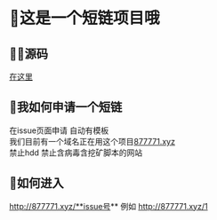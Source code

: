 # 🌵这是一个短链项目哦
## 🧑‍💻源码
[在这里](https://github.com/nelsontky/gh-pages-url-shortener)
## 💁我如何申请一个短链
在issue页面申请 自动有模板  
我们目前有一个域名正在用这个项目[877771.xyz](https://877771.xyz)  
禁止hdd 禁止含病毒含挖矿脚本的网站  
## 🎫如何进入
http://877771.xyz/**issue号**
例如 http://877771.xyz/1
